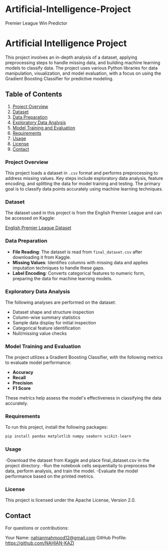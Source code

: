 # Artificial-Intelligence-Project
Premier League Win Predictor
# Artificial Intelligence Project

This project involves an in-depth analysis of a dataset, applying preprocessing steps to handle missing data, and building machine learning models to classify data. The project uses various Python libraries for data manipulation, visualization, and model evaluation, with a focus on using the Gradient Boosting Classifier for predictive modeling.

## Table of Contents

1. [Project Overview](#project-overview)
2.  [Dataset](#dataset)
3. [Data Preparation](#data-preparation)
4. [Exploratory Data Analysis](#exploratory-data-analysis)
5. [Model Training and Evaluation](#model-training-and-evaluation)
6. [Requirements](#requirements)
7. [Usage](#usage)
8. [License](#license)
9. [Contact](#contact)

### Project Overview

This project loads a dataset in `.csv` format and performs preprocessing to address missing values. Key steps include exploratory data analysis, feature encoding, and splitting the data for model training and testing. The primary goal is to classify data points accurately using machine learning techniques.

### Dataset

The dataset used in this project is from the English Premier League and can be accessed on Kaggle:

[English Premier League Dataset](https://www.kaggle.com/datasets/saife245/english-premier-league?select=final_dataset.csv)

### Data Preparation

- **File Reading**: The dataset is read from `final_dataset.csv` after downloading it from Kaggle.
- **Missing Values**: Identifies columns with missing data and applies imputation techniques to handle these gaps.
- **Label Encoding**: Converts categorical features to numeric form, preparing the data for machine learning models.

### Exploratory Data Analysis

The following analyses are performed on the dataset:

- Dataset shape and structure inspection
- Column-wise summary statistics
- Sample data display for initial inspection
- Categorical feature identification
- Null/missing value checks



### Model Training and Evaluation

The project utilizes a Gradient Boosting Classifier, with the following metrics to evaluate model performance:

- **Accuracy**
- **Recall**
- **Precision**
- **F1 Score**

These metrics help assess the model's effectiveness in classifying the data accurately.

### Requirements

To run this project, install the following packages:

```bash
pip install pandas matplotlib numpy seaborn scikit-learn
```
### Usage 
-Download the dataset from Kaggle and place final_dataset.csv in the project directory.
-Run the notebook cells sequentially to preprocess the data, perform analysis, and train the model.
-Evaluate the model performance based on the printed metrics.
### License
This project is licensed under the Apache License, Version 2.0.

## Contact
For questions or contributions:

Your Name: nahianmahmood12@gmail.com
GitHub Profile: https://github.com/NAHIAN-KAZI
